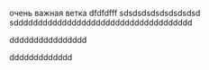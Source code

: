 очень важная ветка
dfdfdfff
sdsdsdsdsdsdsdsdsd
sddddddddddddddddddddddddddddddddddddd


dddddddddddddddd


ddddddddddddd